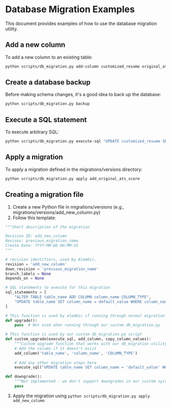 # Database Migration Examples

This document provides examples of how to use the database migration utility.

## Add a new column

To add a new column to an existing table:

```bash
python scripts/db_migration.py add-column customized_resume original_ats_score FLOAT
```

## Create a database backup

Before making schema changes, it's a good idea to back up the database:

```bash
python scripts/db_migration.py backup
```

## Execute a SQL statement

To execute arbitrary SQL:

```bash
python scripts/db_migration.py execute-sql "UPDATE customized_resume SET original_ats_score = ats_score WHERE original_ats_score IS NULL"
```

## Apply a migration

To apply a migration defined in the migrations/versions directory:

```bash
python scripts/db_migration.py apply add_original_ats_score
```

## Creating a migration file

1. Create a new Python file in migrations/versions (e.g., migrations/versions/add_new_column.py)
2. Follow this template:

```python
"""Short description of the migration

Revision ID: add_new_column
Revises: previous_migration_name
Create Date: YYYY-MM-DD HH:MM:SS
"""

# revision identifiers, used by Alembic.
revision = 'add_new_column'
down_revision = 'previous_migration_name'
branch_labels = None
depends_on = None

# SQL statements to execute for this migration
sql_statements = [
    "ALTER TABLE table_name ADD COLUMN column_name COLUMN_TYPE",
    "UPDATE table_name SET column_name = default_value WHERE column_name IS NULL"
]

# This function is used by alembic if running through normal migration
def upgrade():
    pass  # Not used when running through our custom db_migration.py

# This function is used by our custom db_migration.py script
def custom_upgrade(execute_sql, add_column, copy_column_values):
    """Custom upgrade function that works with our db_migration utility"""
    # Add the column if it doesn't exist
    add_column('table_name', 'column_name', 'COLUMN_TYPE')
    
    # Add any other migration steps here
    execute_sql("UPDATE table_name SET column_name = 'default_value' WHERE column_name IS NULL")

def downgrade():
    """Not implemented - we don't support downgrades in our custom system"""
    pass
```

3. Apply the migration using `python scripts/db_migration.py apply add_new_column`